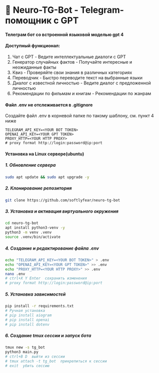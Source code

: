 # 🤖 Neuro-TG-Bot - Telegram-помощник c GPT 

#### Телеграм бот со встроенной языковой моделью gpt 4
#### Доступный функционал:

1. Чат с GPT - Ведите интеллектуальные диалоги с GPT
2. Генератор случайных фактов - Получайте интересные и неожиданные факты
3. Квиз - Проверяйте свои знания в различных категориях
4. Переводчик - Быстро переводите текст на выбранные языки
5. Диалог с известной личностью - Ведите диалог с предложенной личностью
6. Рекомендации по фильмам и книгам - Рекомендации по жанрам

#### Файл .env не отслеживается в .gitignore
Создайте файл .env в корневой папке по такому шаблону, см. пункт 4 ниже
```
TELEGRAM_API_KEY=<YOUR BOT TOKEN>
OPENAI_API_KEY=<YOUR GPT TOKEN>
PROXY_HTTP=<YOUR HTTP PROXY>
# proxy format http://login:password@ip:port
```

#### Установка на Linux сервере(ubuntu)

##### 1. Обновление сервера
```bash
sudo apt update && sudo apt upgrade -y
```

##### 2. Клонирование репозитория
```bash
git clone https://github.com/softlyfear/neuro-tg-bot
```

##### 3. Установка и активация виртуального окружения
```bash 
cd neuro-tg-bot
apt install python3-venv -y
python3 -m venv .venv
source .venv/bin/activate
```

##### 4. Создание и редактирование файла .env
```bash
echo "TELEGRAM_API_KEY=<YOUR BOT TOKEN>" > .env
echo "OPENAI_API_KEY=<YOUR GPT TOKEN>" >> .env
echo "PROXY_HTTP=<YOUR HTTP PROXY>" >> .env
nano .env
# ctrl+X Y Enter  сохранить изменения
# proxy format http://login:password@ip:port
```

##### 5. Установка зависимостей
```bash 
pip install -r requirements.txt
# Ручная установка
# pip install aiogram
# pip install openai
# pip install dotenv
```

##### 6. Создание tmux сессии и запуск бота
```bash
tmux new -s tg_bot
python3 main.py
# ctrl+B D  выйти из сессии
# tmux attach -t tg_bot  прикрепиться к сессии 
# exit  убить сессию
```